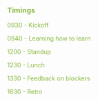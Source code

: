 ### <span style="color: rgb(135, 184, 61)">Timings</span>

<span style="color: rgb(135, 184, 61)">0930 - Kickoff</span>

<span style="color: rgb(135, 184, 61)">0940 - Learning how to learn</span>

<span style="color: rgb(135, 184, 61)">1200 - Standup</span>

<span style="color: rgb(135, 184, 61)">1230 - Lunch</span>

<span style="color: rgb(135, 184, 61)">1330 - Feedback on blockers</span>

<span style="color: rgb(135, 184, 61)">1630 - Retro</span>

